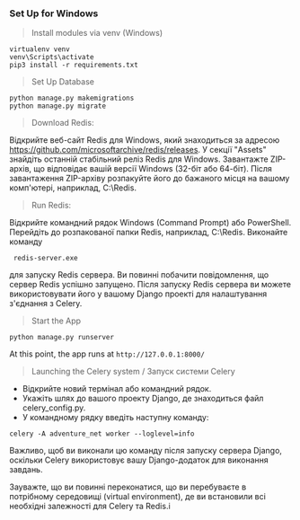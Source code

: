 ### Set Up for Windows

> Install modules via venv (Windows) 

```
virtualenv venv
venv\Scripts\activate
pip3 install -r requirements.txt
```

> Set Up Database

```
python manage.py makemigrations
python manage.py migrate
```
> Download Redis:

Відкрийте веб-сайт Redis для Windows, який знаходиться за адресою https://github.com/microsoftarchive/redis/releases.
У секції "Assets" знайдіть останній стабільний реліз Redis для Windows.
Завантажте ZIP-архів, що відповідає вашій версії Windows (32-біт або 64-біт).
Після завантаження ZIP-архіву розпакуйте його до бажаного місця на вашому комп'ютері, наприклад, C:\Redis.

> Run Redis:

Відкрийте командний рядок Windows (Command Prompt) або PowerShell.
Перейдіть до розпакованої папки Redis, наприклад, C:\Redis.
Виконайте команду

```
 redis-server.exe
```

для запуску Redis сервера.
Ви повинні побачити повідомлення, що сервер Redis успішно запущено.
Після запуску Redis сервера ви можете використовувати його у вашому Django проекті для налаштування з'єднання з Celery.

> Start the App

```
python manage.py runserver
```

At this point, the app runs at `http://127.0.0.1:8000/`


> Launching the Celery system / Запуск системи Celery

* Відкрийте новий термінал або командний рядок.
* Укажіть шлях до вашого проекту Django, де знаходиться файл celery_config.py.
* У командному рядку введіть наступну команду:

```
celery -A adventure_net worker --loglevel=info
```
Важливо, щоб ви виконали цю команду після запуску сервера Django, оскільки Celery використовує вашу Django-додаток для виконання завдань.

Зауважте, що ви повинні переконатися, що ви перебуваєте в потрібному середовищі (virtual environment), де ви встановили всі необхідні залежності для Celery та Redis.і